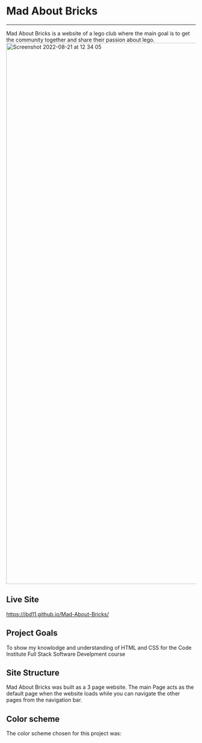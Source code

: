 # Mad About Bricks
<hr>
Mad About Bricks is a website of a lego club
where the main goal is to get the community together and share their passion about lego.
<img width="1440" alt="Screenshot 2022-08-21 at 12 34 05" src="https://user-images.githubusercontent.com/109480013/185789135-7b866cf6-dc9d-48c8-bdac-f143702e3381.png">

## Live Site
https://jbd11.github.io/Mad-About-Bricks/

## Project Goals
To show my knowlodge and understanding of HTML and CSS for the Code Institute Full Stack Software Develpment course

## Site Structure
Mad About Bricks was built as a 3 page website.
The main Page acts as the default page when the website loads while you can navigate the other pages from the navigation bar.

## Color scheme
The color scheme chosen for this project was:
[
](https://colors.muz.li/palette/000000/ffa351/eed971/F1F2F3/F1F2F3)

